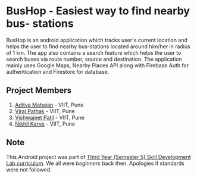 # BusHop - Easiest way to find nearby bus- stations

BusHop is an android application which tracks user's current location and helps the user to find nearby bus-stations located around him/her in radius of 1 km. The app also contains a search feature which helps the user to search buses via route number, source and destination. The application mainly uses Google Maps, Nearby Places API along with Firebase Auth for authentication and Firestore for database.

## Project Members

1. [Aditya Mahajan](https://www.linkedin.com/in/aditya-mahajan-535958155/) - VIIT, Pune
2. [Viraj Pathak](https://in.linkedin.com/in/viraj-pathak-830211155) - VIIT, Pune
3. [Vishwajeet Patil](https://in.linkedin.com/in/vishwajeet-patil-55932715a) - VIIT, Pune
4. [Nikhil Karve](https://in.linkedin.com/in/nikhil-karve-66067a183) - VIIT, Pune

## Note

This Android project was part of [Third Year (Semester 5) Skill Development Lab curriculum](http://collegecirculars.unipune.ac.in/sites/documents/Syllabus%202017/TE_Computer_Engg_Syllabus_2015_Course_10.072018.pdf). We all were *beginners* back then. Apologies if standards were not followed.
